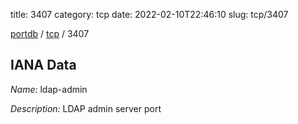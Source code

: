 title: 3407
category: tcp
date: 2022-02-10T22:46:10
slug: tcp/3407

[portdb](/) / [tcp](/category/tcp.html) / 3407


## IANA Data

_Name:_ ldap-admin

_Description:_ LDAP admin server port


